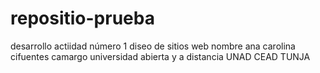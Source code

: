 # repositio-prueba
desarrollo actiidad número 1 diseo de sitios web
nombre ana carolina cifuentes camargo
universidad abierta y a distancia UNAD
CEAD TUNJA 
